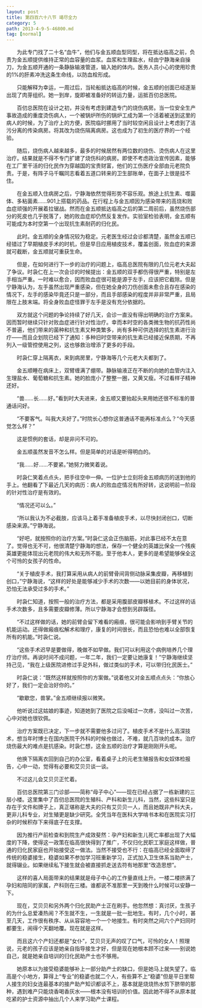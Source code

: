 ```yaml
---
layout: post
title: 第四百六十八节 竭尽全力
category: 5
path: 2013-4-9-5-46800.md
tag: [normal]
---
```


　　为此专门找了二十名“血牛”，他们与金五顺血型同型，将在抵达临高之前，负责为金五顺提供维持正常的血容量的血浆。血浆和生理盐水，经由宁静海亲自操刀，为金五顺开通的一条静脉输液管道，输入她的体内。医务人员小心的使用珍贵的1%的肝素冲洗这条生命线，以防血栓形成。

　　只能解释为幸运，一周过后，当轮船抵达临高的时候，金五顺的创面已经逐渐出现了肉芽组织。她一到岸，旋即被准备好的转运力量，运抵百仞总医院。

　　百仞总医院在设计之初，并没有考虑到建造专门的烧伤病房。当一位安全生产事故造成的重度烫伤病人，一个被锅炉所伤的锅炉工成为第一个活着被送到这里的病人的时候，为了治疗上的方便，医院临时挪用了当时较空闲且设计上考虑到了洁污分离的传染病房。将其改为烧伤隔离病房。这也成为了初生的医疗界的一个经验。

　　随后，烧伤病人越来越多，最多的时候居然有两位数的烧伤、烫伤病人在这里治疗。结果就是不得不专门扩建了烧伤科的病房。即使不考虑政治宣传因素，能够在工厂里干活的归化民作为穿越国的宝贵财富，他们的工伤医疗全部由元老院负责。于是，有阵子马千瞩同志看着五道口转来的卫生部账单，在面子上很是挂不住。

　　在金五顺入住病房之后，宁静海依然觉得形势不容乐观。旅途上抗生素、噬菌体、多粘菌素……901上搭载的药品。在行程上与金五顺因为感染带来的高烧和败血症顽强的开展着拉锯战。然而在金五顺抵达临高之后的第二周前后，虽然烧伤部分的死皮也几乎脱落了，她的败血症却仍然反复发作。实验室检验表明，金五顺有可能成为本时空第一个出现抗生素耐药的归化民。

　　此时。金五顺的全身情况较为稳定。元老医生经过会诊都清楚，虽然金五顺已经错过了早期植皮手术的时机，但是早日应用植皮技术，覆盖创面，败血症的来源就可截断，金五顺就可重获生命。

　　但是，在如何进行下一步的治疗的问题上，临高总医院有限的几位元老大夫起了争议。时袅仁在上一次会诊的时候提出：金五顺的双手都伤得很严重，特别是左手相当严重。一时难以愈合，因而败血症很可能是源于左手，应该把它截除。但是宁静海认为，左手虽然出现严重感染，但在她全身的刀伤创面未愈合且存在感染的情况下，左手的感染毕竟还只是一部分，而且手部感染的程度并非非常严重，且局限在上肢末端。将全身败血症怪罪于左手是没有充分依据的。

　　双方就这个问题的争论持续了好几天，会诊一直没有得出明确的治疗方案来。因而暂时继续只针对败血症进行针对性治疗。幸而本时空的各类微生物的抗药性尚不普遍，他们带来的菌种和抗生素又种类繁多，尚有多种可供选择的抗生素进行治疗——而且企划院已经下了通知：多种旧时空带来的抗生素已经接近保质期，不再列入一级管控使用之列，这也够救治增添了更多的手段。

　　时袅仁穿上隔离衣，来到病房里，宁静海等几个元老大夫都到了。

　　金五顺睡在病床上，双臂缠满了绷带。静脉输液正在不断的向她的血管内注入生理盐水、葡萄糖和抗生素。她的脸庞小了整整一圈，又黄又瘦。不过看样子精神还好。

　　“兽……长……好。”看到时大夫进来，金五顺又要抬起头来用她还很不标准的普通话问好。

　　“不要客气。叫我大夫好了。”时院长心想你这普通话不能再标准点么？“今天感觉怎么样？”

　　这是惯例的套话，却是非问不可的。

　　金五顺虽然发音不怎么样。但是简单的对话是听得明白的。

　　“我……好……不要紧。”她努力微笑着说。

　　时袅仁笑着点点头，把手往空中一伸。一位护士立刻将金五顺病历的送到他的手上。他翻看了下最近几天的病历：病人的败血症情况有所好转，这说明前一阶段的针对性治疗是有效的。

　　“情况还可以么。”

　　“所以我认为不必截肢，应该马上着手准备植皮手术，以尽快封闭创口，切断感染来源。”宁静海说。

　　“好吧，就按照你的治疗方案。”时袅仁这会正伤脑筋，对此事已经不太在意了。觉得也无不可，他很清楚宁静海的想法，保存一个健全的英雄比保全一个残疾英雄更能体现出元老院的伟大和无所不能。至于他本人，更多的是希望能够保全这个可怜的女孩子的性命。

　　“关于植皮手术，我打算采用从病人的前臂骨间背侧动脉采集皮瓣，再移植到创口，”宁静海说，“这样的好处是能够减少手术的次数——以她目前的身体状况，恐怕无法承受过多的手术。”

　　时袅仁知道，按照一般的治疗方法，都是采用腹部皮瓣移植术。不过这样的话手术次数多，且多需要皮瓣修薄。所以宁静海才会想到另辟蹊径。

　　“不过这样做的话，她的前臂会留下难看的瘢痕，很可能会影响到手臂关节的机能运动。还得做瘢痕松解术和理疗，康复的时间很长，而且恐怕也难以全部恢复所有的机能。”时袅仁说。

　　“这些手术迟早是要做得，晚做不如早做。我们可以利用这个病例培养几个理疗治疗师。再说时间不成问题，一年二年，我们一定要让她康复！”宁静海继续坚持己见，“我在上级医院进修过手足外科，做过类似的手术，可以带归化民医士。”

　　时袅仁说：“既然这样就按照你的方案做。”说着他又对金五顺点点头：“你放心好了，我们一定会治好你的。”

　　“歇歇您，兽掌。”金五顺继续报以微笑。

　　他听说过这姑娘的事迹，知道她到了医院之后没喊过一次疼，没叫过一次苦，心中对她也很钦佩。

　　治疗方案既已决定，下一步就不需要他多过问了。植皮手术不是什么高深技术，想当年时博士在国内医院干外科的时候也做过，不难，就几百块的成本。治疗烧伤最大的难点是抗感染。时袅仁想，这金五顺的治疗才算是刚刚开头呢。

　　他换下隔离衣回到自己的办公室，看着桌子上的元老生殖报告和女奴体检报告，心中一动，觉得有必要和艾贝贝谈一谈。

　　不过这儿会艾贝贝正忙着。

　　百仞总医院第三门诊部——简称“母子中心”——现在已经占据了一栋新建的三层小楼。这里集中了百仞总医院的生殖科、产科和新生儿科，当然，这些科室只是存在于文件和牌子上，真正堪称是大夫的只有艾贝贝一人，而且她既非产科大夫，更非儿科专业，对生殖更是缺少研究。全凭当年在医科大学啃书本和在医院实习打杂的时候积存下来得底子在支撑。

　　因为推行产前检查和到院生产成效斐然：孕产妇和新生儿死亡率都出现了大幅度的下降，使得这一政策在临高很快得到了推广，不仅归化民职工家庭这样做，普通的归化民家庭也开始接受这一做法。当然不接受也不行：在临高已经全面取缔了传统的稳婆接生，稳婆如果不参加学习班重新学习，正式加入卫生体系当助产士，就得辍业。如果继续私下接生就会被直接抓走送去符有地那里“改造思想”。

　　这样的喜人局面带来的结果就是母子中心的工作量直线上升。一楼二楼挤满了孕妇和陪同的家属，产科则在三楼。谁都说不准那里一天到晚什么时候可以安静一下。

　　现在，艾贝贝和另外两个归化民助产士正在刷手。他忽然想：真讨厌，生孩子的为什么总爱凑热闹？不生就不生，一生就是一批一批地生。有时，几个小时，甚至几天，工作很有秩序、从从容容地一个一个地接生。有时突然之间六个产妇同时都要生，闹得个天翻地覆。现在就是这样。

　　而且这六个产妇还都是“女仆”，艾贝贝无声的叹了口气，可怜的女人！照理说，元老的孩子应该是她亲自指导接生才好，但是现在她根本顾不过来——别说她自己，就是她亲自培训的归化民助产士也不够用。

　　她原本以为接受稳婆能够补上一部分助产士的缺口，但是她马上就失望了。临高是个小地方，算得上“专业”的稳婆也就二个人，有些算不上“稳婆”但是平日里帮人接生的妇女连最基本的接产助产知识都谈不上，基本就是烧烧热水剪下脐带的那种，遇到难产只能烧香喝香灰水——根本没有培训的价值。因此她不得不从原本就吃紧的护士资源中抽出几个人来学习助产士课程。
